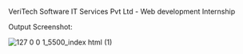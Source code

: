 VeriTech Software IT Services Pvt Ltd - Web development Internship

Output Screenshot:

![127 0 0 1_5500_index html (1)](https://github.com/Kiruthiga-M/Internship-Veritech/assets/107568764/8602e7bd-b88f-4402-a456-4103aef8ef16)

